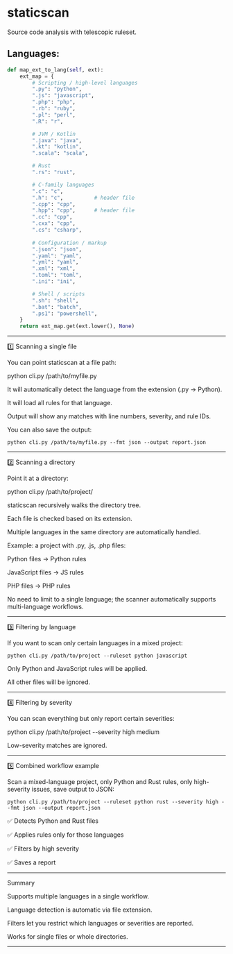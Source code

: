 # staticscan
Source code analysis with telescopic ruleset.

## Languages:
```python
def map_ext_to_lang(self, ext):
    ext_map = {
        # Scripting / high-level languages
        ".py": "python",
        ".js": "javascript",
        ".php": "php",
        ".rb": "ruby",
        ".pl": "perl",
        ".R": "r",

        # JVM / Kotlin
        ".java": "java",
        ".kt": "kotlin",
        ".scala": "scala",

        # Rust
        ".rs": "rust",

        # C-family languages
        ".c": "c",
        ".h": "c",          # header file
        ".cpp": "cpp",
        ".hpp": "cpp",      # header file
        ".cc": "cpp",
        ".cxx": "cpp",
        ".cs": "csharp",
        
        # Configuration / markup
        ".json": "json",
        ".yaml": "yaml",
        ".yml": "yaml",
        ".xml": "xml",
        ".toml": "toml",
        ".ini": "ini",

        # Shell / scripts
        ".sh": "shell",
        ".bat": "batch",
        ".ps1": "powershell",
    }
    return ext_map.get(ext.lower(), None)
```

---

1️⃣ Scanning a single file

You can point staticscan at a file path:

python cli.py /path/to/myfile.py

It will automatically detect the language from the extension (.py → Python).

It will load all rules for that language.

Output will show any matches with line numbers, severity, and rule IDs.


You can also save the output:
```
python cli.py /path/to/myfile.py --fmt json --output report.json
```

---

2️⃣ Scanning a directory

Point it at a directory:

python cli.py /path/to/project/

staticscan recursively walks the directory tree.

Each file is checked based on its extension.

Multiple languages in the same directory are automatically handled.


Example: a project with .py, .js, .php files:

Python files → Python rules

JavaScript files → JS rules

PHP files → PHP rules


No need to limit to a single language; the scanner automatically supports multi-language workflows.


---

3️⃣ Filtering by language

If you want to scan only certain languages in a mixed project:
```
python cli.py /path/to/project --ruleset python javascript
```
Only Python and JavaScript rules will be applied.

All other files will be ignored.



---

4️⃣ Filtering by severity

You can scan everything but only report certain severities:

python cli.py /path/to/project --severity high medium

Low-severity matches are ignored.



---

5️⃣ Combined workflow example

Scan a mixed-language project, only Python and Rust rules, only high-severity issues, save output to JSON:
```
python cli.py /path/to/project --ruleset python rust --severity high --fmt json --output report.json
```
✅ Detects Python and Rust files

✅ Applies rules only for those languages

✅ Filters by high severity

✅ Saves a report



---

Summary

Supports multiple languages in a single workflow.

Language detection is automatic via file extension.

Filters let you restrict which languages or severities are reported.

Works for single files or whole directories.



---
